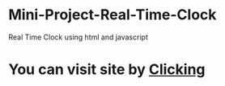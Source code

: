 # Mini-Project-Real-Time-Clock
Real Time Clock using html and javascript
# You can visit site by [Clicking]( https://arshnoor7.github.io/Mini-Project-Real-Time-Clock/)
